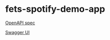# fets-spotify-demo-app

[OpenAPI spec](https://developer.spotify.com/reference/web-api/open-api-schema.yaml)

[Swagger UI](https://petstore.swagger.io/?url=https://api.apis.guru/v2/specs/spotify.com/sonallux/2023.2.27/openapi.json)
